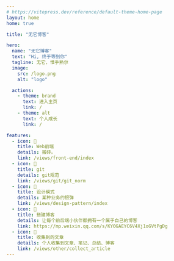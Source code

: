 ```yaml
---
# https://vitepress.dev/reference/default-theme-home-page
layout: home
home: true

title: "无它博客"

hero:
  name: "无它博客"
  text: "Hi, 终于等到你"
  tagline: 无它，惟手熟尔 
  image:
    src: /logo.png
    alt: "logo"

  actions:
    - theme: brand
      text: 进入主页
      link: /
    - theme: alt
      text: 个人成长
      link: /

features:
  - icon: 🤹
    title: Web前端
    details: 搬砖。
    link: /views/front-end/index
  - icon: 🎨
    title: git
    details: git规范
    link: /views/git/git_norm
  - icon: 🧩
    title: 设计模式
    details: 某种业务的银弹
    link: /views/design-pattern/index
  - icon: 📖
    title: 搭建博客
    details: 让每个前后端小伙伴都拥有一个属于自己的博客
    link: https://mp.weixin.qq.com/s/KY0GAEYC6V4Xj1oGVtPgDg
  - icon: 📖
    title: 收集到的文章
    details: 个人收集到文章、笔记、总结、博客
    link: /views/other/collect_article
---
```


